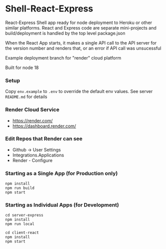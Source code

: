 # Shell-React-Express

React-Express Shell app ready for node deployment to Heroku or other similar platforms.  React and Express code are separate mini-projects and build/deployment is handled by the top level package.json

When the React App starts, it makes a single API call to the API server for the version number and renders that, or an error if API call was unsucessful

Example deployment branch for "render" cloud platform

Built for node 18

### Setup
Copy `env.example` to `.env` to override the default env values.
See server `README.md` for details

### Render Cloud Service
- https://render.com/
- https://dashboard.render.com/

### Edit Repos that Render can see
- Github -> User Settings
- Integrations.Applications
- Render - Configure

### Starting as a Single App (for Production only)
```
npm install
npm run build
npm start
```

### Starting as Individual Apps (for Development)
```
cd server-express
npm install
npm run local

cd client-react
npm install
npm start
```